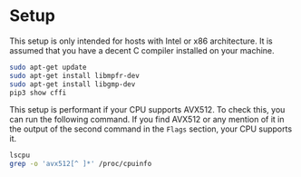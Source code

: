 # Setup
This setup is only intended for hosts with Intel or x86 architecture. It is assumed that you have a decent C compiler installed on your machine.

```bash
sudo apt-get update
sudo apt-get install libmpfr-dev
sudo apt-get install libgmp-dev
pip3 show cffi
```

This setup is performant if your CPU supports AVX512. To check this, you can run the following command.
If you find AVX512 or any mention of it in the output of the second command in the `Flags` section, your CPU supports it.

```bash
lscpu
grep -o 'avx512[^ ]*' /proc/cpuinfo
```

